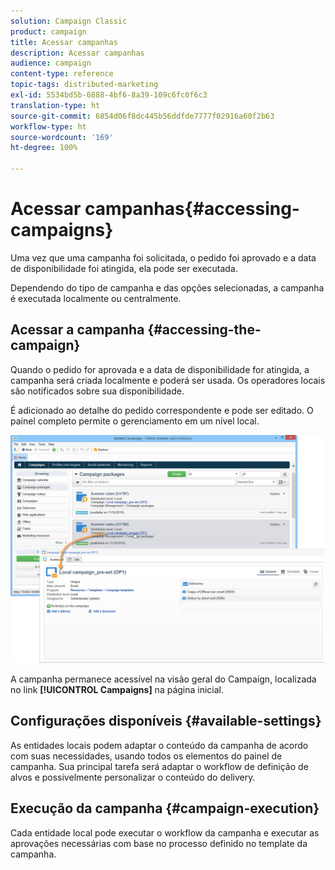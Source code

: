 ```yaml
---
solution: Campaign Classic
product: campaign
title: Acessar campanhas
description: Acessar campanhas
audience: campaign
content-type: reference
topic-tags: distributed-marketing
exl-id: 5534bd5b-6888-4bf6-8a39-109c6fc0f6c3
translation-type: ht
source-git-commit: 6854d06f8dc445b56ddfde7777f02916a60f2b63
workflow-type: ht
source-wordcount: '169'
ht-degree: 100%

---
```


# Acessar campanhas{#accessing-campaigns}

Uma vez que uma campanha foi solicitada, o pedido foi aprovado e a data de disponibilidade foi atingida, ela pode ser executada.

Dependendo do tipo de campanha e das opções selecionadas, a campanha é executada localmente ou centralmente.

## Acessar a campanha {#accessing-the-campaign}

Quando o pedido for aprovada e a data de disponibilidade for atingida, a campanha será criada localmente e poderá ser usada. Os operadores locais são notificados sobre sua disponibilidade.

É adicionado ao detalhe do pedido correspondente e pode ser editado. O painel completo permite o gerenciamento em um nível local.

![](assets/mkg_dist_local_op_edit_new_op1.png)

A campanha permanece acessível na visão geral do Campaign, localizada no link **[!UICONTROL Campaigns]** na página inicial.

## Configurações disponíveis {#available-settings}

As entidades locais podem adaptar o conteúdo da campanha de acordo com suas necessidades, usando todos os elementos do painel de campanha. Sua principal tarefa será adaptar o workflow de definição de alvos e possivelmente personalizar o conteúdo do delivery.

## Execução da campanha {#campaign-execution}

Cada entidade local pode executar o workflow da campanha e executar as aprovações necessárias com base no processo definido no template da campanha.
